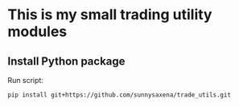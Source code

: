 # This is my small trading utility modules

## Install Python package
Run script:

    pip install git+https://github.com/sunnysaxena/trade_utils.git
